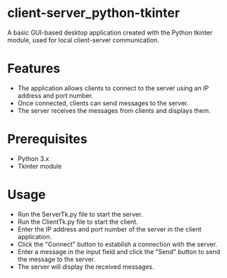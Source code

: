 # client-server_python-tkinter
 A basic GUI-based desktop application created with the Python tkinter module, used for local client-server communication.

# Features
- The application allows clients to connect to the server using an IP address and port number.
- Once connected, clients can send messages to the server.
- The server receives the messages from clients and displays them.

# Prerequisites
- Python 3.x
- Tkinter module

# Usage
- Run the ServerTk.py file to start the server.
- Run the ClientTk.py file to start the client.
- Enter the IP address and port number of the server in the client application.
- Click the "Connect" button to establish a connection with the server.
- Enter a message in the input field and click the "Send" button to send the message to the server.
- The server will display the received messages.
